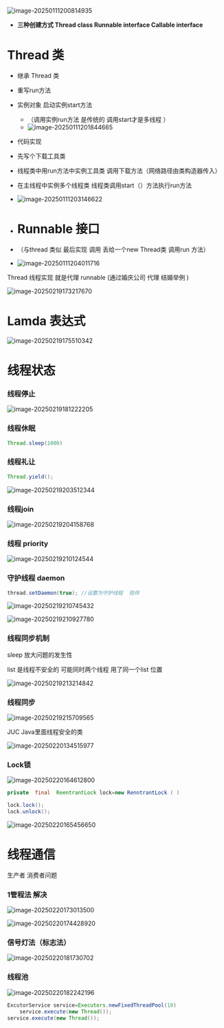![image-20250111200814935](C:\Users\ZhuanZ\AppData\Roaming\Typora\typora-user-images\image-20250111200814935.png)



* **三种创建方式 	Thread class 	Runnable interface	Callable interface** 



# Thread 类

* 继承 Thread 类
* 重写run方法
* 实例对象 启动实例start方法
  * （调用实例run方法 是传统的 	调用start才是多线程 ）
  * ![image-20250111201844665](C:\Users\ZhuanZ\AppData\Roaming\Typora\typora-user-images\image-20250111201844665.png)



* 代码实现
* 先写个下载工具类 
* 线程类中用run方法中实例工具类 调用下载方法（网络路径由类构造器传入）
* 在主线程中实例多个线程类      线程类调用start（）方法执行run方法 
* ![image-20250111203146622](C:\Users\ZhuanZ\AppData\Roaming\Typora\typora-user-images\image-20250111203146622.png)







* # Runnable 接口 

* （与thread 类似 最后实现 调用  丢给一个new Thread类 调用run 方法）

* ![image-20250111204011716](C:\Users\ZhuanZ\AppData\Roaming\Typora\typora-user-images\image-20250111204011716.png)



Thread  线程实现 就是代理 runnable          (通过婚庆公司 代理 结婚举例 )

![image-20250219173217670](C:\Users\ZhuanZ\AppData\Roaming\Typora\typora-user-images\image-20250219173217670.png)



# Lamda 表达式 

![image-20250219175510342](C:\Users\ZhuanZ\AppData\Roaming\Typora\typora-user-images\image-20250219175510342.png)



# 线程状态 

### 

### 线程停止 

![image-20250219181222205](C:\Users\ZhuanZ\AppData\Roaming\Typora\typora-user-images\image-20250219181222205.png)



### 线程休眠 

``` java
Thread.sleep(1000)
```

### 线程礼让

```java
Thread.yield();
```



![image-20250219203512344](C:\Users\ZhuanZ\AppData\Roaming\Typora\typora-user-images\image-20250219203512344.png)



### 线程join

![image-20250219204158768](C:\Users\ZhuanZ\AppData\Roaming\Typora\typora-user-images\image-20250219204158768.png)



### 线程 priority



![image-20250219210124544](C:\Users\ZhuanZ\AppData\Roaming\Typora\typora-user-images\image-20250219210124544.png)



### 守护线程 daemon 



```java
thread.setDaemon(true);	//设置为守护线程  陪伴
```



![image-20250219210745432](C:\Users\ZhuanZ\AppData\Roaming\Typora\typora-user-images\image-20250219210745432.png)

![image-20250219210927780](C:\Users\ZhuanZ\AppData\Roaming\Typora\typora-user-images\image-20250219210927780.png)



### 线程同步机制



sleep 放大问题的发生性

list 是线程不安全的  可能同时两个线程 用了同一个list 位置 

![image-20250219213214842](C:\Users\ZhuanZ\AppData\Roaming\Typora\typora-user-images\image-20250219213214842.png)



### 线程同步



![image-20250219215709565](C:\Users\ZhuanZ\AppData\Roaming\Typora\typora-user-images\image-20250219215709565.png)

JUC Java里面线程安全的类  



![image-20250220134515977](C:\Users\ZhuanZ\AppData\Roaming\Typora\typora-user-images\image-20250220134515977.png)

### Lock锁

![image-20250220164612800](C:\Users\ZhuanZ\AppData\Roaming\Typora\typora-user-images\image-20250220164612800.png)

```java
private  final	ReentrantLock lock=new RenntrantLock ( )
```





``` java
lock.lock();
lock.unlock();
```



![image-20250220165456650](C:\Users\ZhuanZ\AppData\Roaming\Typora\typora-user-images\image-20250220165456650.png)



# 线程通信

生产者 消费者问题 

### 1管程法 解决

![image-20250220173013500](C:\Users\ZhuanZ\AppData\Roaming\Typora\typora-user-images\image-20250220173013500.png)





![image-20250220174428920](C:\Users\ZhuanZ\AppData\Roaming\Typora\typora-user-images\image-20250220174428920.png)

### 

### 信号灯法（标志法）

![image-20250220181730702](C:\Users\ZhuanZ\AppData\Roaming\Typora\typora-user-images\image-20250220181730702.png)



### 线程池





![image-20250220182242196](C:\Users\ZhuanZ\AppData\Roaming\Typora\typora-user-images\image-20250220182242196.png)

```java
ExcutorService service=Executors.newFixedThreadPool(10)
    service.execute(new Thread());
service.execute(new Thread());

```

